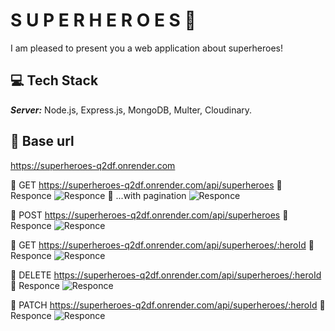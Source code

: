 # S U P E R H E R O E S 🦾

I am pleased to present you a web application about superheroes!

## 💻 Tech Stack

**_Server:_** Node.js, Express.js, MongoDB, Multer, Cloudinary.

## 🔗 Base url

https://superheroes-q2df.onrender.com

🔗 GET https://superheroes-q2df.onrender.com/api/superheroes
📌 Responce
![Responce](https://i.postimg.cc/nVWhkPQJ/2023-05-28-16-30-27.png)
📌 ...with pagination
![Responce](https://i.postimg.cc/tJ8R4sHT/2023-05-28-16-30-54.png)

🔗 POST https://superheroes-q2df.onrender.com/api/superheroes
📌 Responce
![Responce](https://i.postimg.cc/Z5L6QmSg/2023-05-28-16-46-39.png)

🔗 GET https://superheroes-q2df.onrender.com/api/superheroes/:heroId
📌 Responce
![Responce](https://i.postimg.cc/Qd8xm9J2/2023-05-28-16-54-24.png)

🔗 DELETE https://superheroes-q2df.onrender.com/api/superheroes/:heroId
📌 Responce
![Responce](https://i.postimg.cc/6qcFp34Z/2023-05-28-16-56-26.png)

🔗 PATCH https://superheroes-q2df.onrender.com/api/superheroes/:heroId
📌 Responce
![Responce](https://i.postimg.cc/wxDmbNDM/2023-05-28-17-01-26.png)
